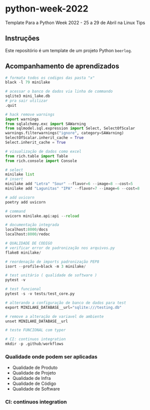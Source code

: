 # python-week-2022

Template Para a Python Week 2022 - 25 a 29 de Abril na Linux Tips

## Instruções

Este repositório é um template de um projeto Python `beerlog`.  

## Acompanhamento de aprendizados

```python
# formata todos os codigos das pasta "x"
black -l 79 minilake

# acessar o banco de dados via linha de commando
sqlite3 mini_lake.db
# pra sair utilizar
.quit

# hack remove warnings
import warnings
from sqlalchemy.exc import SAWarning
from sqlmodel.sql.expression import Select, SelectOfScalar
warnings.filterwarnings("ignore", category=SAWarning)
SelectOfScalar.inherit_cache = True
Select.inherit_cache = True

# visualização de dados como excel
from rich.table import Table
from rich.console import Console

# select
minilake list
# insert
minilake add "Letra" "Sour" --flavor=6 --image=8 --cost=5
minilake add "Lagunitas" "IPA" --flavor=7 --image=6 --cost=8

# add uvicorn
poetry add uvicorn

# command
uvicorn minilake.api:api --reload

# documentação integrada
localhost:8000/docs
localhost:8000/redoc

# QUALIDADE DE CODIGO
# verificar error de padronização nos arquivos.py
flake8 minilake/

# reordenação de imports padronização PEP8
isort --profile=black -m 3 minilake/

# test unitário ( qualidade de software )
pytest -v

# test funcional
pytest -s -v tests/test_core.py

# alterando a configuração de banco de dados para test
export MINILAKE_DATABASE__url="sqlite:///testing.db"

# remove a alteração de variavel de ambiente
unset MINILAKE_DATABASE__url

# teste FUNCIONAL com typer

# CI: continuos integration
mkdir -p .github/workflows

```

### Qualidade onde podem ser aplicadas

* Qualidade de Produto
* Qualidade de Projeto
* Qualidade de Infra
* Qualidade de Código
* Qualidade de Software

### CI: continuos integration
